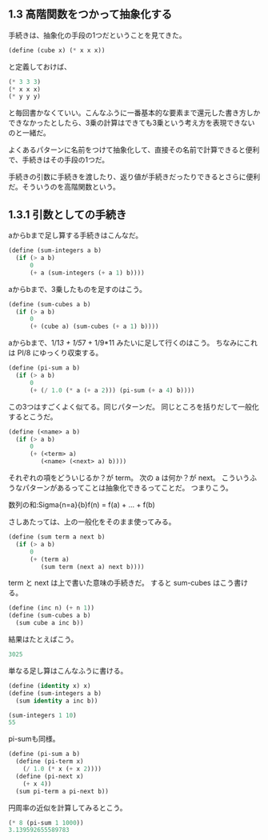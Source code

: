 1.3 高階関数をつかって抽象化する
------------------------

手続きは、抽象化の手段の1つだということを見てきた。
```lisp
(define (cube x) (* x x x))
```
と定義しておけば、
```lisp
(* 3 3 3)
(* x x x)
(* y y y)       
```
と毎回書かなくていい。こんなふうに一番基本的な要素まで還元した書き方しかできなかったとしたら、3乗の計算はできても3乗という考え方を表現できないのと一緒だ。

よくあるパターンに名前をつけて抽象化して、直接その名前で計算できると便利で、手続きはその手段の1つだ。

手続きの引数に手続きを渡したり、返り値が手続きだったりできるとさらに便利だ。そういうのを高階関数という。

1.3.1 引数としての手続き
------------------------

aからbまで足し算する手続きはこんなだ。
```lisp
(define (sum-integers a b)
  (if (> a b)
      0
      (+ a (sum-integers (+ a 1) b))))
```
aからbまで、3乗したものを足すのはこう。
```lisp
(define (sum-cubes a b)
  (if (> a b)
      0
      (+ (cube a) (sum-cubes (+ a 1) b))))
```
aからbまで、1/1*3 + 1/5*7 + 1/9*11 みたいに足して行くのはこう。
ちなみにこれは PI/8 にゆっくり収束する。
```lisp
(define (pi-sum a b)
  (if (> a b)
      0
      (+ (/ 1.0 (* a (+ a 2))) (pi-sum (+ a 4) b))))
```
この3つはすごくよく似てる。同じパターンだ。
同じところを括りだして一般化するとこうだ。
```lisp
(define (<name> a b)
  (if (> a b)
      0
      (+ (<term> a)
         (<name> (<next> a) b))))
```
それぞれの項をどういじるか？が term。
次の a は何か？が next。
こういうふうなパターンがあるってことは抽象化できるってことだ。
つまりこう。

数列の和:Sigma{n=a}{b}f(n) = f(a) + ... + f(b)

さしあたっては、上の一般化をそのまま使ってみる。
```lisp
(define (sum term a next b)
  (if (> a b)
      0
      (+ (term a)
         (sum term (next a) next b))))
```
term と next は上で書いた意味の手続きだ。
すると sum-cubes はこう書ける。
```lisp
(define (inc n) (+ n 1))
(define (sum-cubes a b)
  (sum cube a inc b))
```
結果はたとえばこう。
```lisp
3025
```
単なる足し算はこんなふうに書ける。
```lisp
(define (identity x) x)
(define (sum-integers a b)
  (sum identity a inc b))

(sum-integers 1 10)
55
```
pi-sumも同様。
```lisp
(define (pi-sum a b)
  (define (pi-term x)
    (/ 1.0 (* x (+ x 2))))
  (define (pi-next x)
    (+ x 4))
  (sum pi-term a pi-next b))
```
円周率の近似を計算してみるとこう。
```lisp
(* 8 (pi-sum 1 1000))
3.139592655589783
```

